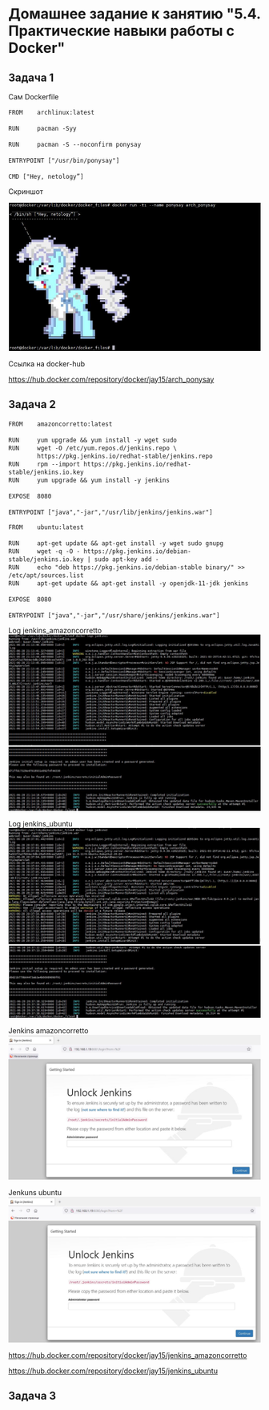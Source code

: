 # Домашнее задание к занятию "5.4. Практические навыки работы с Docker"

## Задача 1

Сам Dockerfile
```
FROM    archlinux:latest

RUN     pacman -Syy

RUN     pacman -S --noconfirm ponysay

ENTRYPOINT ["/usr/bin/ponysay"]

CMD ["Hey, netology”]
```

Скриншот

![ponysay](ponysay.JPG)

Ссылка на docker-hub

https://hub.docker.com/repository/docker/jay15/arch_ponysay

## Задача 2

```
FROM    amazoncorretto:latest

RUN     yum upgrade && yum install -y wget sudo
RUN     wget -O /etc/yum.repos.d/jenkins.repo \
        https://pkg.jenkins.io/redhat-stable/jenkins.repo
RUN     rpm --import https://pkg.jenkins.io/redhat-stable/jenkins.io.key
RUN     yum upgrade && yum install -y jenkins

EXPOSE  8080

ENTRYPOINT ["java","-jar","/usr/lib/jenkins/jenkins.war"]

```

```
FROM    ubuntu:latest

RUN     apt-get update && apt-get install -y wget sudo gnupg
RUN     wget -q -O - https://pkg.jenkins.io/debian-stable/jenkins.io.key | sudo apt-key add -
RUN     echo "deb https://pkg.jenkins.io/debian-stable binary/" >> /etc/apt/sources.list
RUN     apt-get update && apt-get install -y openjdk-11-jdk jenkins

EXPOSE  8080

ENTRYPOINT ["java","-jar","/usr/share/jenkins/jenkins.war"]

```

Log jenkins_amazoncorretto
![jenkins_amazoncorretto_log1](jenkins_amazoncorretto_log1.JPG)
![jenkins_amazoncorretto_log2](jenkins_amazoncorretto_log2.JPG)

Log jenkins_ubuntu
![jenkins_ubuntu_log1](jenkins_ubuntu_log1.JPG)
![jenkins_ubuntu_log2](jenkins_ubuntu_log2.JPG)

Jenkins amazoncorretto
![jenkins_amazoncorretto](jenkins_amazoncorretto.JPG)

Jenkuns ubuntu
![jenkins_ubuntu](jenkins_ubuntu.JPG)

https://hub.docker.com/repository/docker/jay15/jenkins_amazoncorretto

https://hub.docker.com/repository/docker/jay15/jenkins_ubuntu

## Задача 3


